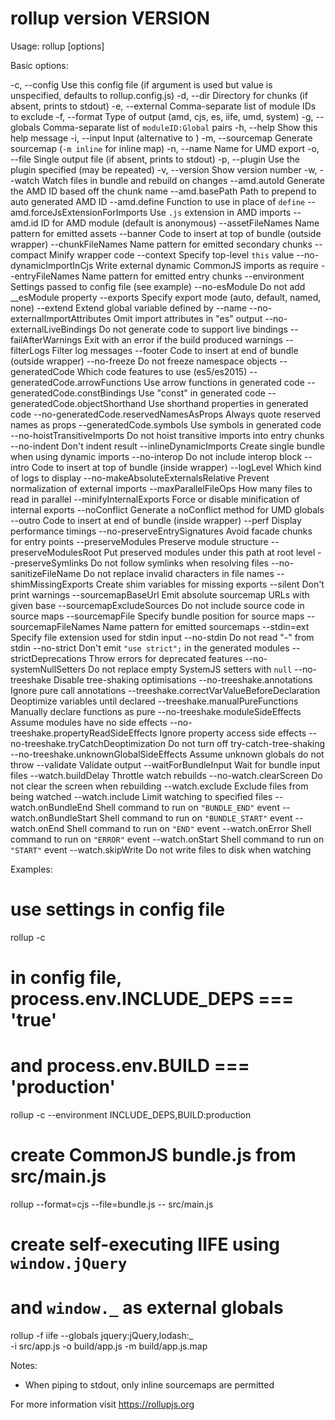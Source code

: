 # rollup version **VERSION**

Usage: rollup [options] <entry file>

Basic options:

-c, --config <filename> Use this config file (if argument is used but value is
unspecified, defaults to rollup.config.js) -d, --dir <dirname> Directory for
chunks (if absent, prints to stdout) -e, --external <ids> Comma-separate list of
module IDs to exclude -f, --format <format> Type of output (amd, cjs, es, iife,
umd, system) -g, --globals <pairs> Comma-separate list of `moduleID:Global`
pairs -h, --help Show this help message -i, --input <filename> Input
(alternative to <entry file>) -m, --sourcemap Generate sourcemap (`-m inline`
for inline map) -n, --name <name> Name for UMD export -o, --file <output> Single
output file (if absent, prints to stdout) -p, --plugin <plugin> Use the plugin
specified (may be repeated) -v, --version Show version number -w, --watch Watch
files in bundle and rebuild on changes --amd.autoId Generate the AMD ID based
off the chunk name --amd.basePath <prefix> Path to prepend to auto generated AMD
ID --amd.define <name> Function to use in place of `define`
--amd.forceJsExtensionForImports Use `.js` extension in AMD imports --amd.id
<id> ID for AMD module (default is anonymous) --assetFileNames <pattern> Name
pattern for emitted assets --banner <text> Code to insert at top of bundle
(outside wrapper) --chunkFileNames <pattern> Name pattern for emitted secondary
chunks --compact Minify wrapper code --context <variable> Specify top-level
`this` value --no-dynamicImportInCjs Write external dynamic CommonJS imports as
require --entryFileNames <pattern> Name pattern for emitted entry chunks
--environment <values> Settings passed to config file (see example)
--no-esModule Do not add \_\_esModule property --exports <mode> Specify export
mode (auto, default, named, none) --extend Extend global variable defined by
--name --no-externalImportAttributes Omit import attributes in "es" output
--no-externalLiveBindings Do not generate code to support live bindings
--failAfterWarnings Exit with an error if the build produced warnings
--filterLogs <filter> Filter log messages --footer <text> Code to insert at end
of bundle (outside wrapper) --no-freeze Do not freeze namespace objects
--generatedCode <preset> Which code features to use (es5/es2015)
--generatedCode.arrowFunctions Use arrow functions in generated code
--generatedCode.constBindings Use "const" in generated code
--generatedCode.objectShorthand Use shorthand properties in generated code
--no-generatedCode.reservedNamesAsProps Always quote reserved names as props
--generatedCode.symbols Use symbols in generated code
--no-hoistTransitiveImports Do not hoist transitive imports into entry chunks
--no-indent Don't indent result --inlineDynamicImports Create single bundle when
using dynamic imports --no-interop Do not include interop block --intro <text>
Code to insert at top of bundle (inside wrapper) --logLevel <level> Which kind
of logs to display --no-makeAbsoluteExternalsRelative Prevent normalization of
external imports --maxParallelFileOps <value> How many files to read in parallel
--minifyInternalExports Force or disable minification of internal exports
--noConflict Generate a noConflict method for UMD globals --outro <text> Code to
insert at end of bundle (inside wrapper) --perf Display performance timings
--no-preserveEntrySignatures Avoid facade chunks for entry points
--preserveModules Preserve module structure --preserveModulesRoot Put preserved
modules under this path at root level --preserveSymlinks Do not follow symlinks
when resolving files --no-sanitizeFileName Do not replace invalid characters in
file names --shimMissingExports Create shim variables for missing exports
--silent Don't print warnings --sourcemapBaseUrl <url> Emit absolute sourcemap
URLs with given base --sourcemapExcludeSources Do not include source code in
source maps --sourcemapFile <file> Specify bundle position for source maps
--sourcemapFileNames <pattern> Name pattern for emitted sourcemaps --stdin=ext
Specify file extension used for stdin input --no-stdin Do not read "-" from
stdin --no-strict Don't emit `"use strict";` in the generated modules
--strictDeprecations Throw errors for deprecated features --no-systemNullSetters
Do not replace empty SystemJS setters with `null` --no-treeshake Disable
tree-shaking optimisations --no-treeshake.annotations Ignore pure call
annotations --treeshake.correctVarValueBeforeDeclaration Deoptimize variables
until declared --treeshake.manualPureFunctions <names> Manually declare
functions as pure --no-treeshake.moduleSideEffects Assume modules have no side
effects --no-treeshake.propertyReadSideEffects Ignore property access side
effects --no-treeshake.tryCatchDeoptimization Do not turn off
try-catch-tree-shaking --no-treeshake.unknownGlobalSideEffects Assume unknown
globals do not throw --validate Validate output --waitForBundleInput Wait for
bundle input files --watch.buildDelay <number> Throttle watch rebuilds
--no-watch.clearScreen Do not clear the screen when rebuilding --watch.exclude
<files> Exclude files from being watched --watch.include <files> Limit watching
to specified files --watch.onBundleEnd <cmd> Shell command to run on
`"BUNDLE_END"` event --watch.onBundleStart <cmd> Shell command to run on
`"BUNDLE_START"` event --watch.onEnd <cmd> Shell command to run on `"END"` event
--watch.onError <cmd> Shell command to run on `"ERROR"` event --watch.onStart
<cmd> Shell command to run on `"START"` event --watch.skipWrite Do not write
files to disk when watching

Examples:

# use settings in config file

rollup -c

# in config file, process.env.INCLUDE_DEPS === 'true'

# and process.env.BUILD === 'production'

rollup -c --environment INCLUDE_DEPS,BUILD:production

# create CommonJS bundle.js from src/main.js

rollup --format=cjs --file=bundle.js -- src/main.js

# create self-executing IIFE using `window.jQuery`

# and `window._` as external globals

rollup -f iife --globals jquery:jQuery,lodash:\_ \
 -i src/app.js -o build/app.js -m build/app.js.map

Notes:

-   When piping to stdout, only inline sourcemaps are permitted

For more information visit https://rollupjs.org
